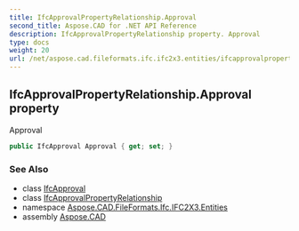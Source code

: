 ```yaml
---
title: IfcApprovalPropertyRelationship.Approval
second_title: Aspose.CAD for .NET API Reference
description: IfcApprovalPropertyRelationship property. Approval
type: docs
weight: 20
url: /net/aspose.cad.fileformats.ifc.ifc2x3.entities/ifcapprovalpropertyrelationship/approval/
---
```

## IfcApprovalPropertyRelationship.Approval property

Approval

```csharp
public IfcApproval Approval { get; set; }
```

### See Also

* class [IfcApproval](../../ifcapproval/)
* class [IfcApprovalPropertyRelationship](../)
* namespace [Aspose.CAD.FileFormats.Ifc.IFC2X3.Entities](../../ifcapprovalpropertyrelationship/)
* assembly [Aspose.CAD](../../../)


